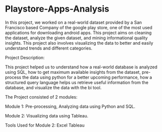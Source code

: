 # Playstore-Apps-Analysis

In this project, we worked on a real-world dataset provided by a San Francisco based Company of the google play store, one of the most used applications for downloading android apps. This project aims on cleaning the dataset, analyze the given dataset, and mining informational quality insights. This project also involves visualizing the data to better and easily understand trends and different categories.

Project Description: 

This project helped us to understand how a real-world database is analyzed using SQL, how to get maximum available insights from the dataset, pre-process the data using python for a better upcoming performance, how a structured query language helps us retrieve useful information from the database, and visualize the data with the bi tool.

The Project consisted of 2 modules:

Module 1: Pre-processing, Analyzing data using Python and SQL.

Module 2: Visualizing data using Tableau.

Tools Used for Module 2: 
Excel 
Tableau
